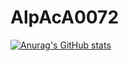 # AlpAcA0072
[![Anurag's GitHub stats](https://github-readme-stats.vercel.app/api?username=AlpAcA0072&show_icons=true&theme=highcontrast)](https://github.com/anuraghazra/github-readme-stats)
